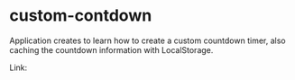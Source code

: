 # custom-contdown

Application creates to learn how to create a custom countdown timer, also caching the countdown information with LocalStorage.

Link: <br>
